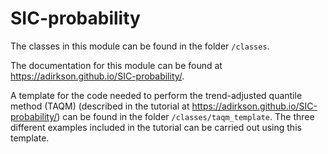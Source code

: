 # SIC-probability

The classes in this module can be found in the folder `/classes`.

The documentation for this module can be found at https://adirkson.github.io/SIC-probability/.

A template for the code needed to perform the trend-adjusted quantile method (TAQM) (described in the tutorial at https://adirkson.github.io/SIC-probability/) can be found in the folder `/classes/taqm_template`. The three different examples included in the tutorial can be carried out using this template.
